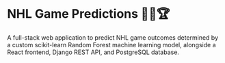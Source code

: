 # NHL Game Predictions 🏒🥅🏆

A full-stack web application to predict NHL game outcomes determined by a custom scikit-learn Random Forest machine learning model, alongside a React frontend, Django REST API, and PostgreSQL database.
